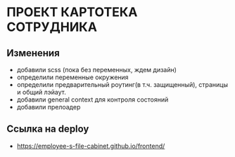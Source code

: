# ПРОЕКТ КАРТОТЕКА СОТРУДНИКА

## Изменения

- добавили scss (пока без переменных, ждем дизайн)
- определили переменные окружения
- определили предварительный роутинг(в т.ч. защищенный), страницы и общий лэйаут.
- добавили general context для контроля состояний
- добавили прелоадер

## Ссылка на deploy

- https://employee-s-file-cabinet.github.io/frontend/
